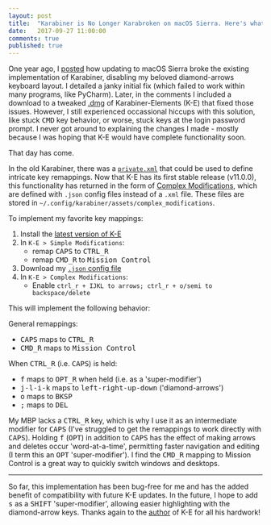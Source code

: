 ```yaml
---
layout: post
title:  "Karabiner is No Longer Karabroken on macOS Sierra. Here's what I normally do."
date:   2017-09-27 11:00:00
comments: true
published: true
---
```

One year ago, I [posted][oldpost] how updating to macOS Sierra broke the existing implementation of Karabiner, disabling my beloved diamond-arrows keyboard layout. I detailed a janky initial fix (which failed to work within many programs, like PyCharm). Later, in the comments I included a download to a tweaked [.dmg][dmg] of Karabiner-Elements (K-E) that fixed those issues. However, I still experienced occassional hiccups with this solution, like stuck <kbd>CMD</kbd> key behavior, or worse, stuck keys at the login password prompt. I never got around to explaining the changes I made - mostly because I was hoping that K-E would have complete functionality soon.

That day has come.

<!--more-->
In the old Karabiner, there was a [`private.xml`][private] that could be used to define intricate key remappings. Now that K-E has its first stable release (v11.0.0), this functionality has returned in the form of [Complex Modifications][comp-mods], which are defined with `.json` config files instead of a `.xml` file. These files are stored in `~/.config/karabiner/assets/complex_modifications`.

To implement my favorite key mappings:

1. Install the [latest version of K-E][ke_download]
2. In `K-E > Simple Modifications`:
	- remap <kbd>CAPS</kbd> to <kbd>CTRL_R</kbd>
	- remap <kbd>CMD_R</kbd> to <kbd>Mission Control</kbd>
3. Download my [`.json` config file][json]
4. In `K-E > Complex Modifications`:
	- Enable `ctrl_r + IJKL to arrows; ctrl_r + o/semi to backspace/delete`

This will implement the following behavior:

General remappings:
- <kbd>CAPS</kbd> maps to <kbd>CTRL_R</kbd> 
- <kbd>CMD_R</kbd> maps to <kbd>Mission Control</kbd>

When <kbd>CTRL_R</kbd> (i.e. <kbd>CAPS</kbd>) is held:
- <kbd>f</kbd> maps to <kbd>OPT_R</kbd> when held (i.e. as a 'super-modifier')
- <kbd>j-l-i-k</kbd> maps to <kbd>left-right-up-down</kbd> ('diamond-arrows')
- <kbd>o</kbd> maps to <kbd>BKSP</kbd>
- <kbd>;</kbd> maps to <kbd>DEL</kbd>

My MBP lacks a <kbd>CTRL_R</kbd> key, which is why I use it as an intermediate modifier for <kbd>CAPS</kbd> (I've struggled to get the remappings to work directly with <kbd>CAPS</kbd>). Holding <kbd>f</kbd> (<kbd>OPT</kbd>) in addition to <kbd>CAPS</kbd> has the effect of making arrows and deletes occur 'word-at-a-time', permitting faster navigation and editing (I term this an <kbd>OPT</kbd> 'super-modifier'). I find the <kbd>CMD_R</kbd> mapping to Mission Control is a great way to quickly switch windows and desktops. 

***
So far, this implementation has been bug-free for me and has the added benefit of compatibility with future K-E updates. In the future, I hope to add <kbd>s</kbd> as a <kbd>SHIFT</kbd> 'super-modifier', allowing easier highlighting with the diamond-arrow keys. Thanks again to the [author][author] of K-E for all his hardwork!

[oldpost]: http://slongwell.github.io/articles/2016-09/karabiner-workaround
[dmg]: http://disq.us/p/1eflhzc

[comp-mods]: https://github.com/pqrs-org/KE-complex_modifications
[ke_download]: https://pqrs.org/osx/karabiner/index.html
[json]: karabiner://karabiner/assets/complex_modifications/import?url=slongwell.github.io/files/sal-diamond.json

[private]: /files/private.xml
[author]: https://pqrs.org/profile.html.en
